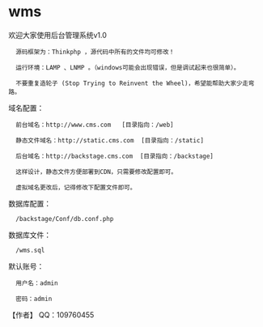 # wms
欢迎大家使用后台管理系统v1.0

      源码框架为：Thinkphp ，源代码中所有的文件均可修改！
      
      运行环境：LAMP 、LNMP 。（windows可能会出现错误，但是调试起来也很简单）。
      
      不要重复造轮子 (Stop Trying to Reinvent the Wheel)，希望能帮助大家少走弯路。

域名配置：

      前台域名：http://www.cms.com   [目录指向：/web]

      静态文件域名：http://static.cms.com  [目录指向：/static]

      后台域名：http://backstage.cms.com  [目录指向：/backstage]

      这样设计，静态文件方便部署到CDN，只需要修改配置即可。

      虚拟域名更改后，记得修改下配置文件即可。

数据库配置：

      /backstage/Conf/db.conf.php

数据库文件：

      /wms.sql

默认账号：

      用户名：admin

      密码：admin

【作者】
      QQ：109760455
